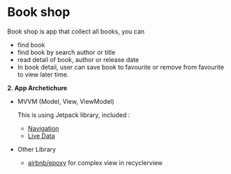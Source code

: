 # Book shop

Book shop is app that collect all books, you can 

- find book
- find book by search author or title
- read detail of book, author or release date
- In book detail, user can save book to favourite or remove from favourite to view later time.

**2. App Archetichure**

- MVVM (Model, View, ViewModel)

  This is using Jetpack library, included :
  * [Navigation](https://developer.android.com/jetpack/androidx/releases/navigation)
  * [Live Data](https://developer.android.com/jetpack/androidx/releases/lifecycle)


- Other Library
  * [airbnb/epoxy](https://github.com/airbnb/epoxy/) for complex view in recyclerview
